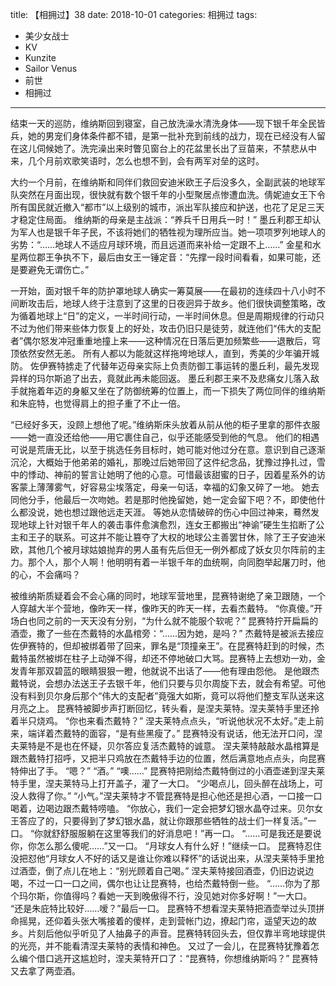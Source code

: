 title: 【相拥过】38
date: 2018-10-01
categories: 相拥过
tags:
- 美少女战士
- KV
- Kunzite
- Sailor Venus
- 前世
- 相拥过
---

结束一天的巡防，维纳斯回到寝室，自己放洗澡水清洗身体——<!--more-->现下银千年全民皆兵，她的男宠们身体条件都不错，是第一批补充到前线的战力，现在已经没有人留在这儿伺候她了。洗完澡出来时瞥见窗台上的花盆里长出了豆苗来，不禁悲从中来，几个月前欢歌笑语时，怎么也想不到，会有两军对垒的这时。

大约一个月前，在维纳斯和同伴们救回安迪米欧王子后没多久，全副武装的地球军队突然在月面出现，很快就有数个银千年的小型聚居点惨遭血洗。倩妮迪女王下令所有国民就近撤入“都市”以上级别的城市，派出军队接应和护送，也花了足足三天才稳定住局面。
维纳斯的母亲是主战派：“养兵千日用兵一时！”
墨丘利郡王却认为军人也是银千年子民，不该将她们的牺牲视为理所应当。她一项项罗列地球人的劣势：“……地球人不适应月球环境，而且远道而来补给一定跟不上……”
金星和水星两位郡王争执不下，最后由女王一锤定音：“先撑一段时间看看，如果可能，还是要避免无谓伤亡。”

一开始，面对银千年的防护罩地球人确实一筹莫展——在最初的连续四十八小时不间断攻击后，地球人终于注意到了这里的日夜迥异于故乡。他们很快调整策略，改为循着地球上“日”的定义，一半时间行动，一半时间休息。但是周期规律的行动只不过为他们带来些体力恢复上的好处，攻击仍旧只是徒劳，就连他们“伟大的支配者”偶尔怒发冲冠重重地撞上来——这种情况在日落后更加频繁些——退散后，穹顶依然安然无恙。
所有人都以为能就这样拖垮地球人，直到，秀美的少年骗开城防。
佐伊赛特掳走了代替年迈母亲实际上负责防御工事运转的墨丘利，最先发现异样的玛尔斯追了出去，竟就此再未能回返。
墨丘利郡王来不及悲痛女儿落入敌手就拖着年迈的身躯又坐在了防御统筹的位置上，而一下损失了两位同伴的维纳斯和朱庇特，也觉得肩上的担子重了不止一倍。

“已经好多天，没顾上想他了呢。”维纳斯床头放着从前从他的柜子里拿的那件衣服——她一直没还给他——用它裹住自己，似乎还能感受到他的气息。
他们的相遇可说是荒唐无比，以至于挑选任务目标时，她可能对他过分在意。意识到自己逐渐沉沦，大概始于他弟弟的婚礼，那晚过后她带回了这件纪念品，犹豫过挣扎过，雪中的悸动、神前的誓言让她明了他的心意。可惜最该甜蜜的日子，因着星系外的访客蒙上薄薄雾气，好容易尘埃落定，母亲一句话，幸福的幻象又碎了一地。
她去同他分手，他最后一次吻她。若是那时他挽留她，她一定会留下吧？不，即使他什么都没说，她也想过跟他远走天涯。
等她从恋情破碎的伤心中回过神来，蓦然发现地球上针对银千年人的袭击事件愈演愈烈，连女王都搬出“神谕”硬生生掐断了公主和王子的联系。可这并不能让篡夺了大权的地球公主善罢甘休，除了王子安迪米欧，其他几个被月球姑娘抛弃的男人虽有先后但无一例外都成了妖女贝尔阵前的主力。那个人，那个人啊！他明明有着一半银千年的血统啊，向同胞举起屠刀时，他的心，不会痛吗？

被维纳斯质疑着会不会心痛的同时，地球军营地里，昆赛特谢绝了亲卫跟随，一个人穿越大半个营地，像昨天一样，像昨天的昨天一样，去看杰戴特。
“你真傻。”开场白也同之前的一天天没有分别，“为什么就不能服个软呢？”
昆赛特拧开扁扁的酒壶，撒了一些在杰戴特的水晶棺旁：“……因为她，是吗？”
杰戴特是被派去接应佐伊赛特的，但却被绑着带了回来，罪名是“顶撞亲王”。在昆赛特赶到的时候，杰戴特虽然被绑在柱子上动弹不得，却还不停地破口大骂。昆赛特上去想劝一劝，金发青年那双碧蓝的眼睛狠狠一瞪，他就说不出话了——他有理由怨他。
是他跟杰戴特说，会想办法送王子去银千年，他们只要与贝尔周旋下去，就会有希望。可他没有料到贝尔身后那个“伟大的支配者”竟强大如斯，竟可以将他们整支军队送来这月亮之上。
昆赛特被脚步声打断回忆，转头看，是涅夫莱特。涅夫莱特手里还拎着半只烧鸡。
“你也来看杰戴特？”
涅夫莱特点点头，“听说他状况不太好。”走上前来，端详着杰戴特的面容，“是有些黑瘦了。”
昆赛特没有说话，他无法开口问，涅夫莱特是不是也在怀疑，贝尔答应复活杰戴特的诚意。
涅夫莱特敲敲水晶棺算是跟杰戴特打招呼，又把半只鸡放在杰戴特手边的位置，然后满意地点点头，向昆赛特伸出了手。
“嗯？”
“酒。”
“噢……”
昆赛特把刚给杰戴特倒过的小酒壶递到涅夫莱特手里，涅夫莱特马上打开盖子，灌了一大口。
“少喝点儿，回头醉在战场上，可没人救得了你。”
“小气。”涅夫莱特才不管昆赛特是担心他还是担心酒，一口接一口喝着，边喝边跟杰戴特唠嗑。
“你放心，我们一定会把梦幻银水晶夺过来。贝尔女王答应了的，只要得到了梦幻银水晶，就让你跟那些牺牲的战士们一样复活。”一口。
“你就舒舒服服躺在这里等我们的好消息吧！”再一口。
“……可是我还是要说你，你怎么那么傻呢……”又一口。
“月球女人有什么好！”继续一口。
昆赛特忍住没把怼他“月球女人不好的话又是谁让你难以释怀”的话说出来，从涅夫莱特手里抢过酒壶，倒了点儿在地上：“别光顾着自己喝。”
涅夫莱特接回酒壶，仍旧边说边喝，不过一口一口之间，偶尔也让让昆赛特，也给杰戴特倒一些。
“……你为了那个玛尔斯，你值得吗？看她一天到晚傲得不行，没见她对你多好啊！”一大口。
“还是朱庇特比较好……嗳？”最后一口。
昆赛特不想看涅夫莱特把酒壶举过头顶拼命摇晃，还仰着头张大嘴接着的傻样，走到营帐门边，撩起门帘，遥望天边的故乡。片刻后他似乎听见了人抽鼻子的声音。昆赛特转回头去，但仅靠半弯地球提供的光亮，并不能看清涅夫莱特的表情和神色。
又过了一会儿，在昆赛特犹豫着怎么编个借口逃开这尴尬时，涅夫莱特开口了：“昆赛特，你想维纳斯吗？”
昆赛特又去拿了两壶酒。